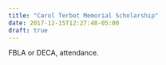 ```yaml
---
title: "Carol Terbot Memorial Scholarship"
date: 2017-12-15T12:27:48-05:00
draft: true
---
```


FBLA or DECA, attendance.
